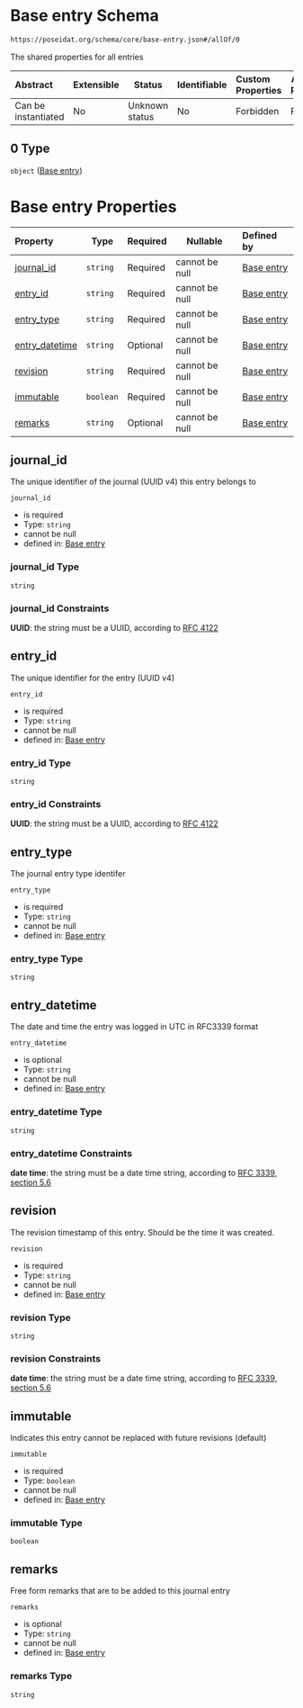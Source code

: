 # Base entry Schema

```txt
https://poseidat.org/schema/core/base-entry.json#/allOf/0
```

The shared properties for all entries


| Abstract            | Extensible | Status         | Identifiable | Custom Properties | Additional Properties | Access Restrictions | Defined In                                                          |
| :------------------ | ---------- | -------------- | ------------ | :---------------- | --------------------- | ------------------- | ------------------------------------------------------------------- |
| Can be instantiated | No         | Unknown status | No           | Forbidden         | Forbidden             | none                | [arrival.json\*](schemas/entry/arrival.json "open original schema") |

## 0 Type

`object` ([Base entry](arrival-allof-base-entry.md))

# Base entry Properties

| Property                          | Type      | Required | Nullable       | Defined by                                                                                                                               |
| :-------------------------------- | --------- | -------- | -------------- | :--------------------------------------------------------------------------------------------------------------------------------------- |
| [journal_id](#journal_id)         | `string`  | Required | cannot be null | [Base entry](base-entry-properties-journal_id.md "https&#x3A;//poseidat.org/schema/core/base-entry.json#/properties/journal_id")         |
| [entry_id](#entry_id)             | `string`  | Required | cannot be null | [Base entry](base-entry-properties-entry_id.md "https&#x3A;//poseidat.org/schema/core/base-entry.json#/properties/entry_id")             |
| [entry_type](#entry_type)         | `string`  | Required | cannot be null | [Base entry](base-entry-properties-entry_type.md "https&#x3A;//poseidat.org/schema/core/base-entry.json#/properties/entry_type")         |
| [entry_datetime](#entry_datetime) | `string`  | Optional | cannot be null | [Base entry](base-entry-properties-entry_datetime.md "https&#x3A;//poseidat.org/schema/core/base-entry.json#/properties/entry_datetime") |
| [revision](#revision)             | `string`  | Required | cannot be null | [Base entry](base-entry-properties-revision.md "https&#x3A;//poseidat.org/schema/core/base-entry.json#/properties/revision")             |
| [immutable](#immutable)           | `boolean` | Required | cannot be null | [Base entry](base-entry-properties-immutable.md "https&#x3A;//poseidat.org/schema/core/base-entry.json#/properties/immutable")           |
| [remarks](#remarks)               | `string`  | Optional | cannot be null | [Base entry](base-entry-properties-remarks.md "https&#x3A;//poseidat.org/schema/core/base-entry.json#/properties/remarks")               |

## journal_id

The unique identifier of the journal (UUID v4) this entry belongs to


`journal_id`

-   is required
-   Type: `string`
-   cannot be null
-   defined in: [Base entry](base-entry-properties-journal_id.md "https&#x3A;//poseidat.org/schema/core/base-entry.json#/properties/journal_id")

### journal_id Type

`string`

### journal_id Constraints

**UUID**: the string must be a UUID, according to [RFC 4122](https://tools.ietf.org/html/rfc4122 "check the specification")

## entry_id

The unique identifier for the entry (UUID v4)


`entry_id`

-   is required
-   Type: `string`
-   cannot be null
-   defined in: [Base entry](base-entry-properties-entry_id.md "https&#x3A;//poseidat.org/schema/core/base-entry.json#/properties/entry_id")

### entry_id Type

`string`

### entry_id Constraints

**UUID**: the string must be a UUID, according to [RFC 4122](https://tools.ietf.org/html/rfc4122 "check the specification")

## entry_type

The journal entry type identifer


`entry_type`

-   is required
-   Type: `string`
-   cannot be null
-   defined in: [Base entry](base-entry-properties-entry_type.md "https&#x3A;//poseidat.org/schema/core/base-entry.json#/properties/entry_type")

### entry_type Type

`string`

## entry_datetime

The date and time the entry was logged in UTC in RFC3339 format


`entry_datetime`

-   is optional
-   Type: `string`
-   cannot be null
-   defined in: [Base entry](base-entry-properties-entry_datetime.md "https&#x3A;//poseidat.org/schema/core/base-entry.json#/properties/entry_datetime")

### entry_datetime Type

`string`

### entry_datetime Constraints

**date time**: the string must be a date time string, according to [RFC 3339, section 5.6](https://tools.ietf.org/html/rfc3339 "check the specification")

## revision

The revision timestamp of this entry. Should be the time it was created.


`revision`

-   is required
-   Type: `string`
-   cannot be null
-   defined in: [Base entry](base-entry-properties-revision.md "https&#x3A;//poseidat.org/schema/core/base-entry.json#/properties/revision")

### revision Type

`string`

### revision Constraints

**date time**: the string must be a date time string, according to [RFC 3339, section 5.6](https://tools.ietf.org/html/rfc3339 "check the specification")

## immutable

Indicates this entry cannot be replaced with future revisions (default)


`immutable`

-   is required
-   Type: `boolean`
-   cannot be null
-   defined in: [Base entry](base-entry-properties-immutable.md "https&#x3A;//poseidat.org/schema/core/base-entry.json#/properties/immutable")

### immutable Type

`boolean`

## remarks

Free form remarks that are to be added to this journal entry


`remarks`

-   is optional
-   Type: `string`
-   cannot be null
-   defined in: [Base entry](base-entry-properties-remarks.md "https&#x3A;//poseidat.org/schema/core/base-entry.json#/properties/remarks")

### remarks Type

`string`
